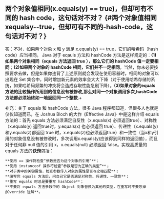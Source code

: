## 两个对象值相同\(x.equals\(y\) == true\)，但却可有不同的 hash code，这句话对不对？ {#两个对象值相同xequalsy--true，但却可有不同的-hash-code，这句话对不对？}

答：不对，如果两个对象 x 和 y 满足 x.equals\(y\) == true，它们的哈希码（hash code）应当相同。 Java 对于 eqauls 方法和 hashCode 方法是这样规定的：**\(1\)如果两个对象相同（equals 方法返回 true ），那么它们的 hashCode 值一定要相同**；**\(2\)如果两个对象的 hashCode 相同，它们并不一定相同**。当然，你未必要按照要求去做，但是如果你违背了上述原则就会发现在使用容器时，相同的对象可以出现在 Set 集合中，同时增加新元素的效率会大大下降（对于使用哈希存储的系统，如果哈希码频繁的冲突将会造成存取性能急剧下降）。**\(3\)如果对象的equals方法的比较操作所用到的信息没有被修改,那么对同一个对象调用多次,hashCode方法都必须始终如一地返回同一个整数**.+

补充：关于 equals 和 hashCode 方法，很多 Java 程序都知道，但很多人也就是仅仅知道而已，在 Joshua Bloch 的大作《Effective Java》中是这样介绍 equals 方法的：首先 equals 方法必须满足自反性（x.equals\(x\) 必须返回true）、对称性（x.equals\(y\) 返回true时，y.equals\(x\) 也必须返回 true）、传递性（x.equals\(y\)和y.equals\(z\)都返回 true 时，x.equals\(z\)也必须返回true）和一致性（当x和y引用的对象信息没有被修改时，多次调用x.equals\(y\)应该得到同样的返回值），而且对于任何非 null 值的引用 x，x.equals\(null\) 必须返回 false。实现高质量的 equals 方法的**诀窍**包括：

```
**使用 == 操作符检查“参数是否为这个对象的引用”**；
**使用 instanceof 操作符检查“参数是否为正确的类型”**；
**对于类中的关键属性，检查参数传入对象的属性是否与之相匹配**；
**编写完 equals 方法后，问自己它是否满足对称性、传递性、一致性**；
**重写 equals 时总是要重写 hashCode**；
**不要将 equals 方法参数中的 Object 对象替换为其他的类型，在重写时不要忘掉 @Override 注解**。
```



